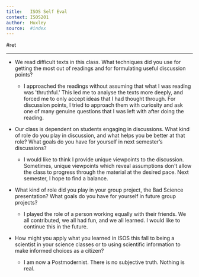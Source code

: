```yaml
---
title:   ISOS Self Eval
context: ISOS201
author:  Huxley
source:  #index
---
```


#ret 

---




- We read difficult texts in this class. What techniques did you use for getting the most out of readings and for formulating useful discussion points?
	- I approached the readings without assuming that what I was reading was 'thruthful.' This led me to analyse the texts more deeply, and forced me to only accept ideas that I had thought through. For discussion points, I tried to approach them with curiosity and ask one of many genuine questions that I was left with after doing the reading. 

- Our class is dependent on students engaging in discussions. What kind of role do you play in discussion, and what helps you be better at that role? What goals do you have for yourself in next semester’s discussions?
	- I would like to think I provide unique viewpoints to the discussion. Sometimes, unique viewpoints which reveal assumptions don't allow the class to progress through the material at the desired pace. Next semester, I hope to find a balance. 
	
- What kind of role did you play in your group project, the Bad Science presentation? What goals do you have for yourself in future group projects?
	- I played the role of a person working equally with their friends. We all contributed, we all had fun, and we all learned. I would like to continue this in the future. 

- How might you apply what you learned in ISOS this fall to being a scientist in your science classes or to using scientific information to make informed choices as a citizen?
	- I am now a Postmodernist. There is no subjective truth. Nothing is real. 




